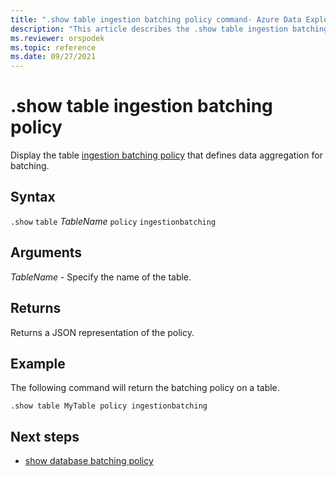 ```yaml
---
title: ".show table ingestion batching policy command- Azure Data Explorer"
description: "This article describes the .show table ingestion batching policy command in Azure Data Explorer."
ms.reviewer: orspodek
ms.topic: reference
ms.date: 09/27/2021
---
```

# .show table ingestion batching policy

Display the table [ingestion batching policy](batchingpolicy.md) that defines data aggregation for batching.

## Syntax

`.show` `table` *TableName* `policy` `ingestionbatching`

## Arguments

*TableName* - Specify the name of the table.

## Returns

Returns a JSON representation of the policy.

## Example

The following command will return the batching policy on a table.

```kusto
.show table MyTable policy ingestionbatching
```

## Next steps

* [show database batching policy](show-database-ingestion-batching-policy.md)
